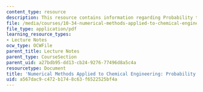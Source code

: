 ```yaml
---
content_type: resource
description: This resource contains information regarding Probability theory 1.
file: /media/courses/10-34-numerical-methods-applied-to-chemical-engineering-fall-2015/a567dac9c472b1748c63f6522525bf4a_MIT10_34F15_Lec26.pdf
file_type: application/pdf
learning_resource_types:
- Lecture Notes
ocw_type: OCWFile
parent_title: Lecture Notes
parent_type: CourseSection
parent_uid: a27bdb95-dd13-cb24-9276-77496d8a5c4a
resourcetype: Document
title: 'Numerical Methods Applied to Chemical Engineering: Probability Theory 1'
uid: a567dac9-c472-b174-8c63-f6522525bf4a
---
```

